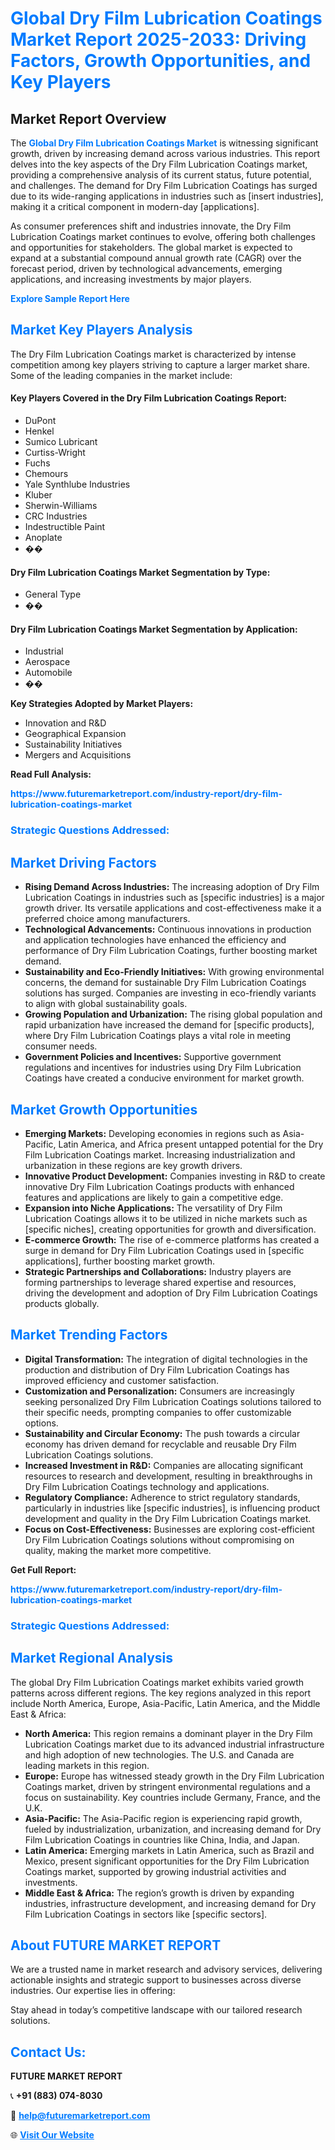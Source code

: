 <h1 style="color: #007BFF;">Global Dry Film Lubrication Coatings Market Report 2025-2033: Driving Factors, Growth Opportunities, and Key Players</h1>

<section id="overview">
<h2>Market Report Overview</h2>
<p>The <a href="https://www.futuremarketreport.com/industry-report/dry-film-lubrication-coatings-market" style="color: #007BFF; text-decoration: none;"><strong>Global Dry Film Lubrication Coatings Market</strong></a> is witnessing significant growth, driven by increasing demand across various industries. This report delves into the key aspects of the Dry Film Lubrication Coatings market, providing a comprehensive analysis of its current status, future potential, and challenges. The demand for Dry Film Lubrication Coatings has surged due to its wide-ranging applications in industries such as [insert industries], making it a critical component in modern-day [applications].</p>
<p>As consumer preferences shift and industries innovate, the Dry Film Lubrication Coatings market continues to evolve, offering both challenges and opportunities for stakeholders. The global market is expected to expand at a substantial compound annual growth rate (CAGR) over the forecast period, driven by technological advancements, emerging applications, and increasing investments by major players.</p>
</section>

<section id="overview">
<p><a href="https://www.futuremarketreport.com/request-sample/reportId=117315" style="color: #007BFF; text-decoration: none;"><strong>Explore Sample Report Here</strong></a></p>
</section>

<section id="key-players">
<h2 style="color: #007BFF;">Market Key Players Analysis</h2>
<p>The Dry Film Lubrication Coatings market is characterized by intense competition among key players striving to capture a larger market share. Some of the leading companies in the market include:</p>
<h4>Key Players Covered in the Dry Film Lubrication Coatings Report:</h4>
<ul><li>DuPont</li><li>Henkel</li><li>Sumico Lubricant</li><li>Curtiss-Wright</li><li>Fuchs</li><li>Chemours</li><li>Yale Synthlube Industries</li><li>Kluber</li><li>Sherwin-Williams</li><li>CRC Industries</li><li>Indestructible Paint</li><li>Anoplate</li><li>��</li></ul>
<h4>Dry Film Lubrication Coatings Market Segmentation by Type:</h4>
<ul><li>General Type</li><li>��</li></ul>

<h4>Dry Film Lubrication Coatings Market Segmentation by Application:</h4>
<ul><li>Industrial</li><li>Aerospace</li><li>Automobile</li><li>��</li></ul>
<p><strong>Key Strategies Adopted by Market Players:</strong></p>
<ul>
<li>Innovation and R&D</li>
<li>Geographical Expansion</li>
<li>Sustainability Initiatives</li>
<li>Mergers and Acquisitions</li>
</ul>
</section>

<section>
<p><strong>Read Full Analysis: </strong></p><a href="https://www.futuremarketreport.com/industry-report/dry-film-lubrication-coatings-market" style="color: #007BFF; text-decoration: none;"><strong>https://www.futuremarketreport.com/industry-report/dry-film-lubrication-coatings-market</strong></a>
<h3 style="color: #007BFF;">Strategic Questions Addressed:</h3>
</section>

<section id="driving-factors">
<h2 style="color: #007BFF;">Market Driving Factors</h2>
<ul>
<li><strong>Rising Demand Across Industries:</strong> The increasing adoption of Dry Film Lubrication Coatings in industries such as [specific industries] is a major growth driver. Its versatile applications and cost-effectiveness make it a preferred choice among manufacturers.</li>
<li><strong>Technological Advancements:</strong> Continuous innovations in production and application technologies have enhanced the efficiency and performance of Dry Film Lubrication Coatings, further boosting market demand.</li>
<li><strong>Sustainability and Eco-Friendly Initiatives:</strong> With growing environmental concerns, the demand for sustainable Dry Film Lubrication Coatings solutions has surged. Companies are investing in eco-friendly variants to align with global sustainability goals.</li>
<li><strong>Growing Population and Urbanization:</strong> The rising global population and rapid urbanization have increased the demand for [specific products], where Dry Film Lubrication Coatings plays a vital role in meeting consumer needs.</li>
<li><strong>Government Policies and Incentives:</strong> Supportive government regulations and incentives for industries using Dry Film Lubrication Coatings have created a conducive environment for market growth.</li>
</ul>
</section>

<section id="growth-opportunities">
<h2 style="color: #007BFF;">Market Growth Opportunities</h2>
<ul>
<li><strong>Emerging Markets:</strong> Developing economies in regions such as Asia-Pacific, Latin America, and Africa present untapped potential for the Dry Film Lubrication Coatings market. Increasing industrialization and urbanization in these regions are key growth drivers.</li>
<li><strong>Innovative Product Development:</strong> Companies investing in R&D to create innovative Dry Film Lubrication Coatings products with enhanced features and applications are likely to gain a competitive edge.</li>
<li><strong>Expansion into Niche Applications:</strong> The versatility of Dry Film Lubrication Coatings allows it to be utilized in niche markets such as [specific niches], creating opportunities for growth and diversification.</li>
<li><strong>E-commerce Growth:</strong> The rise of e-commerce platforms has created a surge in demand for Dry Film Lubrication Coatings used in [specific applications], further boosting market growth.</li>
<li><strong>Strategic Partnerships and Collaborations:</strong> Industry players are forming partnerships to leverage shared expertise and resources, driving the development and adoption of Dry Film Lubrication Coatings products globally.</li>
</ul>
</section>

<section id="trending-factors">
<h2 style="color: #007BFF;">Market Trending Factors</h2>
<ul>
<li><strong>Digital Transformation:</strong> The integration of digital technologies in the production and distribution of Dry Film Lubrication Coatings has improved efficiency and customer satisfaction.</li>
<li><strong>Customization and Personalization:</strong> Consumers are increasingly seeking personalized Dry Film Lubrication Coatings solutions tailored to their specific needs, prompting companies to offer customizable options.</li>
<li><strong>Sustainability and Circular Economy:</strong> The push towards a circular economy has driven demand for recyclable and reusable Dry Film Lubrication Coatings solutions.</li>
<li><strong>Increased Investment in R&D:</strong> Companies are allocating significant resources to research and development, resulting in breakthroughs in Dry Film Lubrication Coatings technology and applications.</li>
<li><strong>Regulatory Compliance:</strong> Adherence to strict regulatory standards, particularly in industries like [specific industries], is influencing product development and quality in the Dry Film Lubrication Coatings market.</li>
<li><strong>Focus on Cost-Effectiveness:</strong> Businesses are exploring cost-efficient Dry Film Lubrication Coatings solutions without compromising on quality, making the market more competitive.</li>
</ul>
</section>

<section>
<p><strong>Get Full Report: </strong></p><a href="https://www.futuremarketreport.com/industry-report/dry-film-lubrication-coatings-market" style="color: #007BFF; text-decoration: none;"><strong>https://www.futuremarketreport.com/industry-report/dry-film-lubrication-coatings-market</strong></a>
<h3 style="color: #007BFF;">Strategic Questions Addressed:</h3>
</section>


<section id="regional-analysis">
<h2 style="color: #007BFF;">Market Regional Analysis</h2>
<p>The global Dry Film Lubrication Coatings market exhibits varied growth patterns across different regions. The key regions analyzed in this report include North America, Europe, Asia-Pacific, Latin America, and the Middle East & Africa:</p>
<ul>
<li><strong>North America:</strong> This region remains a dominant player in the Dry Film Lubrication Coatings market due to its advanced industrial infrastructure and high adoption of new technologies. The U.S. and Canada are leading markets in this region.</li>
<li><strong>Europe:</strong> Europe has witnessed steady growth in the Dry Film Lubrication Coatings market, driven by stringent environmental regulations and a focus on sustainability. Key countries include Germany, France, and the U.K.</li>
<li><strong>Asia-Pacific:</strong> The Asia-Pacific region is experiencing rapid growth, fueled by industrialization, urbanization, and increasing demand for Dry Film Lubrication Coatings in countries like China, India, and Japan.</li>
<li><strong>Latin America:</strong> Emerging markets in Latin America, such as Brazil and Mexico, present significant opportunities for the Dry Film Lubrication Coatings market, supported by growing industrial activities and investments.</li>
<li><strong>Middle East & Africa:</strong> The region’s growth is driven by expanding industries, infrastructure development, and increasing demand for Dry Film Lubrication Coatings in sectors like [specific sectors].</li>
</ul>
</section>

<footer>
<h2 style="color: #007BFF;">About FUTURE MARKET REPORT</h2>
<p>We are a trusted name in market research and advisory services, delivering actionable insights and strategic support to businesses across diverse industries. Our expertise lies in offering:</p>

<p>Stay ahead in today’s competitive landscape with our tailored research solutions.</p>

<h2 style="color: #007BFF;">Contact Us:</h2>
<p><strong>FUTURE MARKET REPORT</strong></p>
<p>📞 <strong>+91 (883) 074-8030</strong></p>
<p>📧 <strong><a href="mailto:help@futuremarketreport.com" style="color: #007BFF;">help@futuremarketreport.com</a></strong></p>
<p>🌐 <strong><a href="https://www.futuremarketreport.com/" style="color: #007BFF;">Visit Our Website</a></strong></p>
</footer>